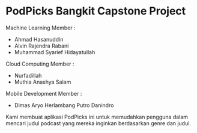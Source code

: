 # PodPicks Bangkit Capstone Project

Machine Learning Member : 
  - Ahmad Hasanuddin
  - Alvin Rajendra Rabani
  - Muhammad Syarief Hidayatullah

Cloud Computing Member :
- Nurfadillah 
- Muthia Anashya Salam

Mobile Development Member :
- Dimas Aryo Herlambang Putro Danindro


Kami membuat aplikasi PodPicks ini untuk memudahkan pengguna dalam mencari judul podcast yang mereka inginkan berdasarkan genre dan judul.



 
